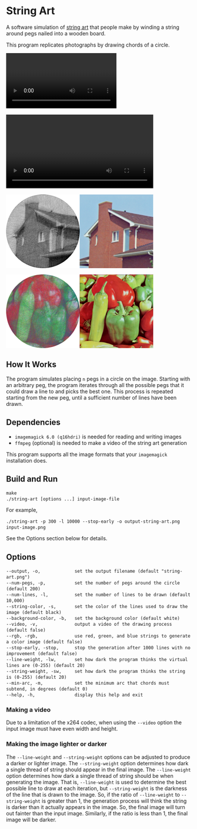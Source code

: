 # String Art

A software simulation of [string art](https://www.youtube.com/watch?v=WGccIFf6MF8) that people make by winding a string around pegs nailed into a wooden board.

This program replicates photographs by drawing chords of a circle.

![a video demonstration of the string art program](sample-images/face/face-comparison.mp4)

<video width="400" height="200" controls>
  <source src="./sample-images/face/face-comparison.mp4" type="video/mp4">
</video>

![a string art image of a house](sample-images/house/house-comparison.png)

![a string art image of some peppers](sample-images/peppers/peppers-comparison.png)

## How It Works

The program simulates placing `n` pegs in a circle on the image.
Starting with an arbitrary peg, the program iterates through all the possible pegs that it could draw a line to and picks the best one.
This process is repeated starting from the new peg, until a sufficient number of lines have been drawn.

## Dependencies
- `imagemagick 6.0 (q16hdri)` is needed for reading and writing images
- `ffmpeg` (optional) is needed to make a video of the string art generation

This program supports all the image formats that your `imagemagick` installation does.

## Build and Run
```
make
./string-art [options ...] input-image-file
```
For example,
```
./string-art -p 300 -l 10000 --stop-early -o output-string-art.png input-image.png 
```
See the Options section below for details.

## Options
```
--output, -o,             set the output filename (default "string-art.png")
--num-pegs, -p,           set the number of pegs around the circle (default 200)
--num-lines, -l,          set the number of lines to be drawn (default 10,000)
--string-color, -s,       set the color of the lines used to draw the image (default black)
--background-color, -b,   set the background color (default white)
--video, -v,              output a video of the drawing process (default false)
--rgb, -rgb,              use red, green, and blue strings to generate a color image (default false)
--stop-early, -stop,      stop the generation after 1000 lines with no improvement (default false)
--line-weight, -lw,       set how dark the program thinks the virtual lines are (0-255) (default 20)
--string-weight, -sw,     set how dark the program thinks the string is (0-255) (default 20)
--min-arc, -m,            set the minimum arc that chords must subtend, in degrees (default 0)
--help, -h,               display this help and exit
```

### Making a video
Due to a limitation of the x264 codec, when using the `--video` option the input image must have even width and height.

### Making the image lighter or darker
The `--line-weight` and `--string-weight` options can be adjusted to produce a darker or lighter image.
The `--string-weight` option determines how dark a single thread of string should appear in the final image.
The `--line-weight` option determines how dark a single thread of string should be when generating the image.
That is, `--line-weight` is used to determine the best possible line to draw at each iteration, but `--string-weight` is the darkness of the line that is drawn to the image.
So, if the ratio of `--line-weight` to `--string-weight` is greater than 1, the generation process will think the string is darker than it actually appears in the image. 
So, the final image will turn out fainter than the input image.
Similarly, if the ratio is less than 1, the final image will be darker.
